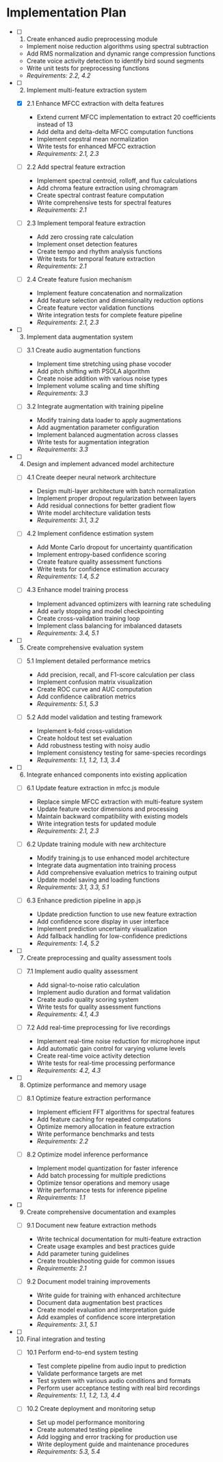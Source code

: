 # Implementation Plan

- [ ] 1. Create enhanced audio preprocessing module
  - Implement noise reduction algorithms using spectral subtraction
  - Add RMS normalization and dynamic range compression functions
  - Create voice activity detection to identify bird sound segments
  - Write unit tests for preprocessing functions
  - _Requirements: 2.2, 4.2_

- [ ] 2. Implement multi-feature extraction system
  - [x] 2.1 Enhance MFCC extraction with delta features



    - Extend current MFCC implementation to extract 20 coefficients instead of 13
    - Add delta and delta-delta MFCC computation functions
    - Implement cepstral mean normalization
    - Write tests for enhanced MFCC extraction
    - _Requirements: 2.1, 2.3_

  - [ ] 2.2 Add spectral feature extraction
    - Implement spectral centroid, rolloff, and flux calculations
    - Add chroma feature extraction using chromagram
    - Create spectral contrast feature computation
    - Write comprehensive tests for spectral features
    - _Requirements: 2.1_

  - [ ] 2.3 Implement temporal feature extraction
    - Add zero crossing rate calculation
    - Implement onset detection features
    - Create tempo and rhythm analysis functions
    - Write tests for temporal feature extraction
    - _Requirements: 2.1_

  - [ ] 2.4 Create feature fusion mechanism
    - Implement feature concatenation and normalization
    - Add feature selection and dimensionality reduction options
    - Create feature vector validation functions
    - Write integration tests for complete feature pipeline
    - _Requirements: 2.1, 2.3_

- [ ] 3. Implement data augmentation system
  - [ ] 3.1 Create audio augmentation functions
    - Implement time stretching using phase vocoder
    - Add pitch shifting with PSOLA algorithm
    - Create noise addition with various noise types
    - Implement volume scaling and time shifting
    - _Requirements: 3.3_

  - [ ] 3.2 Integrate augmentation with training pipeline
    - Modify training data loader to apply augmentations
    - Add augmentation parameter configuration
    - Implement balanced augmentation across classes
    - Write tests for augmentation integration
    - _Requirements: 3.3_

- [ ] 4. Design and implement advanced model architecture
  - [ ] 4.1 Create deeper neural network architecture
    - Design multi-layer architecture with batch normalization
    - Implement proper dropout regularization between layers
    - Add residual connections for better gradient flow
    - Write model architecture validation tests
    - _Requirements: 3.1, 3.2_

  - [ ] 4.2 Implement confidence estimation system
    - Add Monte Carlo dropout for uncertainty quantification
    - Implement entropy-based confidence scoring
    - Create feature quality assessment functions
    - Write tests for confidence estimation accuracy
    - _Requirements: 1.4, 5.2_

  - [ ] 4.3 Enhance model training process
    - Implement advanced optimizers with learning rate scheduling
    - Add early stopping and model checkpointing
    - Create cross-validation training loop
    - Implement class balancing for imbalanced datasets
    - _Requirements: 3.4, 5.1_

- [ ] 5. Create comprehensive evaluation system
  - [ ] 5.1 Implement detailed performance metrics
    - Add precision, recall, and F1-score calculation per class
    - Implement confusion matrix visualization
    - Create ROC curve and AUC computation
    - Add confidence calibration metrics
    - _Requirements: 5.1, 5.3_

  - [ ] 5.2 Add model validation and testing framework
    - Implement k-fold cross-validation
    - Create holdout test set evaluation
    - Add robustness testing with noisy audio
    - Implement consistency testing for same-species recordings
    - _Requirements: 1.1, 1.2, 1.3, 3.4_

- [ ] 6. Integrate enhanced components into existing application
  - [ ] 6.1 Update feature extraction in mfcc.js module
    - Replace simple MFCC extraction with multi-feature system
    - Update feature vector dimensions and processing
    - Maintain backward compatibility with existing models
    - Write integration tests for updated module
    - _Requirements: 2.1, 2.3_

  - [ ] 6.2 Update training module with new architecture
    - Modify training.js to use enhanced model architecture
    - Integrate data augmentation into training process
    - Add comprehensive evaluation metrics to training output
    - Update model saving and loading functions
    - _Requirements: 3.1, 3.3, 5.1_

  - [ ] 6.3 Enhance prediction pipeline in app.js
    - Update prediction function to use new feature extraction
    - Add confidence score display in user interface
    - Implement prediction uncertainty visualization
    - Add fallback handling for low-confidence predictions
    - _Requirements: 1.4, 5.2_

- [ ] 7. Create preprocessing and quality assessment tools
  - [ ] 7.1 Implement audio quality assessment
    - Add signal-to-noise ratio calculation
    - Implement audio duration and format validation
    - Create audio quality scoring system
    - Write tests for quality assessment functions
    - _Requirements: 4.1, 4.3_

  - [ ] 7.2 Add real-time preprocessing for live recordings
    - Implement real-time noise reduction for microphone input
    - Add automatic gain control for varying volume levels
    - Create real-time voice activity detection
    - Write tests for real-time processing performance
    - _Requirements: 4.2, 4.3_

- [ ] 8. Optimize performance and memory usage
  - [ ] 8.1 Optimize feature extraction performance
    - Implement efficient FFT algorithms for spectral features
    - Add feature caching for repeated computations
    - Optimize memory allocation in feature extraction
    - Write performance benchmarks and tests
    - _Requirements: 2.2_

  - [ ] 8.2 Optimize model inference performance
    - Implement model quantization for faster inference
    - Add batch processing for multiple predictions
    - Optimize tensor operations and memory usage
    - Write performance tests for inference pipeline
    - _Requirements: 1.1_

- [ ] 9. Create comprehensive documentation and examples
  - [ ] 9.1 Document new feature extraction methods
    - Write technical documentation for multi-feature extraction
    - Create usage examples and best practices guide
    - Add parameter tuning guidelines
    - Create troubleshooting guide for common issues
    - _Requirements: 2.1_

  - [ ] 9.2 Document model training improvements
    - Write guide for training with enhanced architecture
    - Document data augmentation best practices
    - Create model evaluation and interpretation guide
    - Add examples of confidence score interpretation
    - _Requirements: 3.1, 5.1_

- [ ] 10. Final integration and testing
  - [ ] 10.1 Perform end-to-end system testing
    - Test complete pipeline from audio input to prediction
    - Validate performance targets are met
    - Test system with various audio conditions and formats
    - Perform user acceptance testing with real bird recordings
    - _Requirements: 1.1, 1.2, 1.3, 4.4_

  - [ ] 10.2 Create deployment and monitoring setup
    - Set up model performance monitoring
    - Create automated testing pipeline
    - Add logging and error tracking for production use
    - Write deployment guide and maintenance procedures
    - _Requirements: 5.3, 5.4_